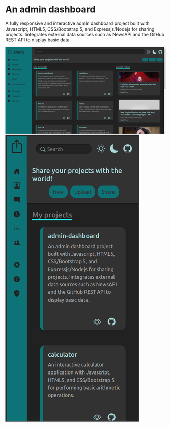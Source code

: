 # An admin dashboard

A fully responsive and interactive admin dashboard project built with Javascript, HTML5, CSS/Bootstrap 5, and Expressjs/Nodejs for sharing projects. Iintegrates external data sources such as NewsAPI and the GitHub REST API to display basic data.

<img src="screenshots/image.png">

<img src="screenshots/2.png">
